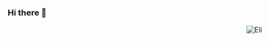 ### Hi there 👋

<!--
**Elianderson-Cruz/Elianderson-Cruz** is a ✨ _special_ ✨ repository because its `README.md` (this file) appears on your GitHub profile.

Here are some ideas to get you started:

- 🔭 I’m currently working on ...
- 🌱 I’m currently learning ...
- 👯 I’m looking to collaborate on ...
- 🤔 I’m looking for help with ...
- 💬 Ask me about ...
- 📫 How to reach me: ...
- 😄 Pronouns: ...
- ⚡ Fun fact: ...
-->

<div> 
  <img align ="right" alt = "Eli" src ="![giphy](https://user-images.githubusercontent.com/72630401/229976964-291a5f92-43c3-46f4-a98b-bf30fd7a29eb.gif)">

</div>
